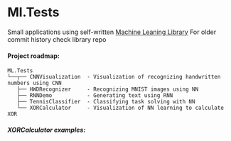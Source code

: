 # Ml.Tests

Small applications using self-written [Machine Leaning Library](https://github.com/Coestaris/ml)
For older commit history check library repo

#### Project roadmap:
```
ML.Tests
└──┬── CNNVisualization  - Visualization of recognizing handwritten numbers using CNN
   ├── HWDRecognizer     - Recognizing MNIST images using NN
   ├── RNNDemo           - Generating text using RNN
   ├── TennisClassifier  - Classifying task solving with NN
   └── XORCalculator     - Visualization of NN learning to calculate XOR 
```


##### XORCalculator examples:
    
